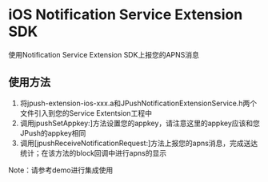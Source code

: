 # iOS Notification Service Extension SDK
使用Notification Service Extension SDK上报您的APNS消息
## 使用方法

1. 将jpush-extension-ios-xxx.a和JPushNotificationExtensionService.h两个文件引入到您的Service Extentsion工程中
2. 调用jpushSetAppkey:]方法设置您的appkey，请注意这里的appkey应该和您JPush的appkey相同
3. 调用[jpushReceiveNotificationRequest:]方法上报您的apns消息，完成送达统计；在该方法的block回调中进行apns的显示


Note：请参考demo进行集成使用

